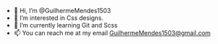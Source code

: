 - 👋 Hi, I’m @GuilhermeMendes1503
- 👀 I’m interested in Css designs.
- 🌱 I’m currently learning Git and Scss
- 📫 You can reach me at my email GuilhermeMendes1503@gmail.com
